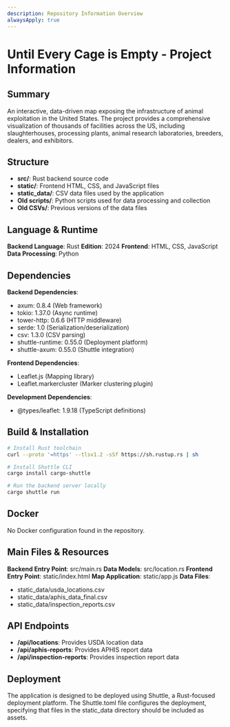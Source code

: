 ```yaml
---
description: Repository Information Overview
alwaysApply: true
---
```


# Until Every Cage is Empty - Project Information

## Summary
An interactive, data-driven map exposing the infrastructure of animal exploitation in the United States. The project provides a comprehensive visualization of thousands of facilities across the US, including slaughterhouses, processing plants, animal research laboratories, breeders, dealers, and exhibitors.

## Structure
- **src/**: Rust backend source code
- **static/**: Frontend HTML, CSS, and JavaScript files
- **static_data/**: CSV data files used by the application
- **Old scripts/**: Python scripts used for data processing and collection
- **Old CSVs/**: Previous versions of the data files

## Language & Runtime
**Backend Language**: Rust
**Edition**: 2024
**Frontend**: HTML, CSS, JavaScript
**Data Processing**: Python

## Dependencies
**Backend Dependencies**:
- axum: 0.8.4 (Web framework)
- tokio: 1.37.0 (Async runtime)
- tower-http: 0.6.6 (HTTP middleware)
- serde: 1.0 (Serialization/deserialization)
- csv: 1.3.0 (CSV parsing)
- shuttle-runtime: 0.55.0 (Deployment platform)
- shuttle-axum: 0.55.0 (Shuttle integration)

**Frontend Dependencies**:
- Leaflet.js (Mapping library)
- Leaflet.markercluster (Marker clustering plugin)

**Development Dependencies**:
- @types/leaflet: 1.9.18 (TypeScript definitions)

## Build & Installation
```bash
# Install Rust toolchain
curl --proto '=https' --tlsv1.2 -sSf https://sh.rustup.rs | sh

# Install Shuttle CLI
cargo install cargo-shuttle

# Run the backend server locally
cargo shuttle run
```

## Docker
No Docker configuration found in the repository.

## Main Files & Resources
**Backend Entry Point**: src/main.rs
**Data Models**: src/location.rs
**Frontend Entry Point**: static/index.html
**Map Application**: static/app.js
**Data Files**:
- static_data/usda_locations.csv
- static_data/aphis_data_final.csv
- static_data/inspection_reports.csv

## API Endpoints
- **/api/locations**: Provides USDA location data
- **/api/aphis-reports**: Provides APHIS report data
- **/api/inspection-reports**: Provides inspection report data

## Deployment
The application is designed to be deployed using Shuttle, a Rust-focused deployment platform. The Shuttle.toml file configures the deployment, specifying that files in the static_data directory should be included as assets.